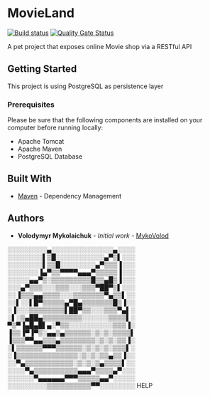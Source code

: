 # MovieLand

[![Build status](https://travis-ci.org/mykovolod/movieland.svg?branch=master)](https://travis-ci.org/mykovolod/movieland) 
[![Quality Gate Status](https://sonarcloud.io/api/project_badges/measure?project=com.mykovolod%3Amovieland&metric=alert_status)](https://sonarcloud.io/dashboard?id=com.mykovolod%3Amovieland)


A pet project that exposes online Movie shop via a RESTful API

## Getting Started

This project is using PostgreSQL as persistence layer

### Prerequisites

Please be sure that the following components are installed on your computer before running locally:

- Apache Tomcat
- Apache Maven
- PostgreSQL Database


## Built With

* [Maven](https://maven.apache.org/) - Dependency Management

## Authors

* **Volodymyr Mykolaichuk** - *Initial work* - [MykoVolod](https://github.com/mykovolod/)

░░░░░░░░░▄░░░░░░░░░░░░░░▄░░░░   
░░░░░░░░▌▒█░░░░░░░░░░░▄▀▒▌░░░   
░░░░░░░░▌▒▒█░░░░░░░░▄▀▒▒▒▐░░░     
░░░░░░░▐▄▀▒▒▀▀▀▀▄▄▄▀▒▒▒▒▒▐░░░   
░░░░░▄▄▀▒░▒▒▒▒▒▒▒▒▒█▒▒▄█▒▐░░░   
░░░▄▀▒▒▒░░░▒▒▒░░░▒▒▒▀██▀▒▌░░░ 
░░▐▒▒▒▄▄▒▒▒▒░░░▒▒▒▒▒▒▒▀▄▒▒▌░░ 
░░▌░░▌█▀▒▒▒▒▒▄▀█▄▒▒▒▒▒▒▒█▒▐░░ 
░▐░░░▒▒▒▒▒▒▒▒▌██▀▒▒░░░▒▒▒▀▄▌░ 
░▌░▒▄██▄▒▒▒▒▒▒▒▒▒░░░░░░▒▒▒▒▌░ 
▀▒▀▐▄█▄█▌▄░▀▒▒░░░░░░░░░░▒▒▒▐░ 
▐▒▒▐▀▐▀▒░▄▄▒▄▒▒▒▒▒▒░▒░▒░▒▒▒▒▌ 
▐▒▒▒▀▀▄▄▒▒▒▄▒▒▒▒▒▒▒▒░▒░▒░▒▒▐░ 
░▌▒▒▒▒▒▒▀▀▀▒▒▒▒▒▒░▒░▒░▒░▒▒▒▌░ 
░▐▒▒▒▒▒▒▒▒▒▒▒▒▒▒░▒░▒░▒▒▄▒▒▐░░ 
░░▀▄▒▒▒▒▒▒▒▒▒▒▒░▒░▒░▒▄▒▒▒▒▌░░ 
░░░░▀▄▒▒▒▒▒▒▒▒▒▒▄▄▄▀▒▒▒▒▄▀░░░ 
░░░░░░▀▄▄▄▄▄▄▀▀▀▒▒▒▒▒▄▄▀░░░░░ 
░░░░░░░░░▒▒▒▒▒▒▒▒▒▒▀▀░░░░░░░░
HELP
